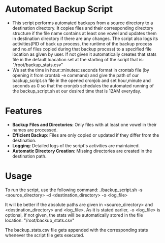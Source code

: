 # Automated Backup Script

- This script performs automated backups from a source directory to a destination directory. It copies files and their corresponding directory structure if the file name contains at least one vowel and updates them in destination directory if there are any changes. The script also logs its activities(PID of back up process, the runtime of the backup process and no.of files copied during that backup process) to a specified file location as given by user. If not given it automatically creates that stats file in the default loacation set at the starting of the script that is:
"/root/backup_stats.csv"
- We set the time in hour::minutes::seconds format in crontab file (by opening it from crontab -e command) and give the path of our backup_script.sh file in the opened cronjob and set hour,minute and seconds as 0  so that the cronjob schedules the automated running of the backup_script.sh at our desired time that is 12AM everyday.

# Features

- **Backup Files and Directories**: Only files  with at least one vowel in their names are processed.
- **Efficient Backup**: Files are only copied or updated if they differ from the destination.
- **Logging**: Detailed logs of the script's activities are maintained.
- **Automatic Directory Creation**: Missing directories are created in the destination path.

# Usage
To run the script, use the following command:
./backup_script.sh -s <source_directory> -d <destination_directory> -o <log_file>

It will be better if the absolute paths are given in <source_directory> and <destination_directory> and <log_file>.
As it is stated earlier, -o <log_file> is optional, if not given, the stats will be automatically stored in the file location:
"/root/backup_stats.csv"

The backup_stats.csv file gets appended with the corresponding stats whenever the script file gets executed.
